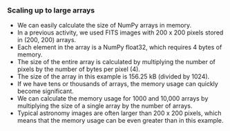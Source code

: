 ### Scaling up to large arrays

- We can easily calculate the size of NumPy arrays in memory.
- In a previous activity, we used FITS images with 200 x 200 pixels stored in (200, 200) arrays.
- Each element in the array is a NumPy float32, which requires 4 bytes of memory.
- The size of the entire array is calculated by multiplying the number of pixels by the number of bytes per pixel (4).
- The size of the array in this example is 156.25 kB (divided by 1024).
- If we have tens or thousands of arrays, the memory usage can quickly become significant.
- We can calculate the memory usage for 1000 and 10,000 arrays by multiplying the size of a single array by the number of arrays.
- Typical astronomy images are often larger than 200 x 200 pixels, which means that the memory usage can be even greater than in this example.
